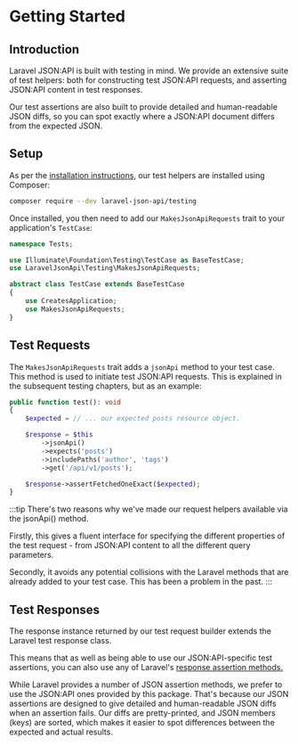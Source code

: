 # Getting Started

## Introduction

Laravel JSON:API is built with testing in mind. We provide an extensive
suite of test helpers: both for constructing test JSON:API requests,
and asserting JSON:API content in test responses.

Our test assertions are also built to provide detailed and human-readable
JSON diffs, so you can spot exactly where a JSON:API document differs
from the expected JSON.

## Setup

As per the [installation instructions](../getting-started/), our test
helpers are installed using Composer:

```bash
composer require --dev laravel-json-api/testing
```

Once installed, you then need to add our `MakesJsonApiRequests` trait
to your application's `TestCase`:

```php
namespace Tests;

use Illuminate\Foundation\Testing\TestCase as BaseTestCase;
use LaravelJsonApi\Testing\MakesJsonApiRequests;

abstract class TestCase extends BaseTestCase
{
    use CreatesApplication;
    use MakesJsonApiRequests;
}
```

## Test Requests

The `MakesJsonApiRequests` trait adds a `jsonApi` method to your
test case. This method is used to initiate test JSON:API requests.
This is explained in the subsequent testing chapters, but as an example:

```php
public function test(): void
{
    $expected = // ... our expected posts resource object.

    $response = $this
        ->jsonApi()
        ->expects('posts')
        ->includePaths('author', 'tags')
        ->get('/api/v1/posts');

    $response->assertFetchedOneExact($expected);
}
```

:::tip
There's two reasons why we've made our request helpers available via the
jsonApi() method.

Firstly, this gives a fluent interface for specifying the different properties
of the test request - from JSON:API content to all the different query
parameters.

Secondly, it avoids any potential collisions with the Laravel methods that
are already added to your test case. This has been a problem in the past.
:::

## Test Responses

The response instance returned by our test request builder extends the
Laravel test response class.

This means that as well as being able to use our JSON:API-specific test
assertions, you can also use any of Laravel's
[response assertion methods.](https://laravel.com/docs/http-tests#response-assertions)

While Laravel provides a number of JSON assertion methods, we prefer to use
the JSON:API ones provided by this package. That's because our
JSON assertions are designed to give detailed and human-readable JSON
diffs when an assertion fails. Our diffs are pretty-printed, and JSON members
(keys) are sorted, which makes it easier to spot differences between the
expected and actual results.
